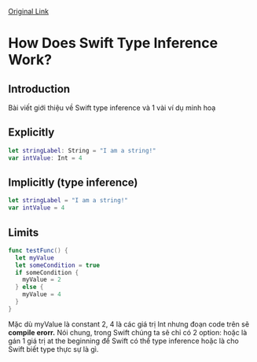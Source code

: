 [Original Link](https://medium.com/swlh/how-does-swift-type-inference-work-c287fae34da0)

# How Does Swift Type Inference Work?
## Introduction
Bài viết giới thiệu về Swift type inference và 1 vài ví dụ minh hoạ

## Explicitly
```swift
let stringLabel: String = "I am a string!"
var intValue: Int = 4
```
## Implicitly (type inference)
```swift
let stringLabel = "I am a string!"
var intValue = 4
```
## Limits
```swift
func testFunc() {
  let myValue
  let someCondition = true
  if someCondition {
    myValue = 2
  } else {
    myValue = 4
  }
}
```
Mặc dù myValue là constant 2, 4 là các giá trị Int nhưng đoạn code trên sẽ __compile erorr.__ 
Nói chung, trong Swift chúng ta sẽ chỉ có 2 option: hoặc là gán 1 giá trị at the beginning để Swift có thể type inference hoặc là cho Swift biết type thực sự là gì.